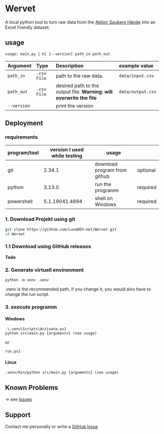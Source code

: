 
# Wervet

A local python tool to turn raw data from the [Aktion Saubere Hände](https://www.aktion-sauberehaende.de/ueber-uns-ash) into an Excel friendly dataset.
## usage

```shell
usage: main.py [-h] [--version] path_in path_out
```

| Argument    | Type        | Description                                                           | example value     |
|:------------|:------------|:----------------------------------------------------------------------|:------------------|
| `path_in`   | `.csv File` | path to the raw data.                                                 | `data/input.csv`  |
| `path_out`  | `.csv File` | desired path to the output file. **Warning: will overwrite the file** | `data/output.csv` |
| `--version` |             | print the version                                                     |                   |

## Deployment
### requirements
| program/tool | version I used while testing | usage                        |          |
|--------------|------------------------------|------------------------------|----------|
| git          | 2.34.1                       | download program from github | optional |
| python       | 3.13.0                       | run the programm             | required |
| powershell   | 5.1.19041.4894               | shell on Windows             | required |

### 1. Download Projekt using git
```bash
git clone https://github.com/LunaDEV-net/Wervet.git
cd Wervet
```
### 1.1 Download using GitHub releases

**Todo**

### 2. Generate virtuell environment
```shell
python -m venv .venv
```
.venv is the recommended path, if you change it, you would also have to change the run script.

### 3. execute programm
#### **Windows**

```shell
.\.venv\Scripts\Activate.ps1
python src\main.py {arguments} (see usage)
```
or 
```
run.ps1
```
#### **Linux**
```
.venv/bin/python src/main.py {arguments} (see usage)
```
## Known Problems
-> see [Issues](https://github.com/LunaDEV-net/Wervet/issues)
## Support

Contact me personally or write a [GitHub Issue](https://github.com/LunaDEV-net/Wervet/issues)
